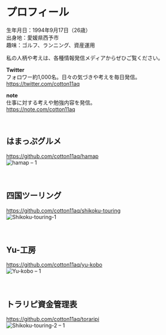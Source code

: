 # プロフィール

生年月日：1994年9月17日（26歳）  
出身地：愛媛県西予市  
趣味：ゴルフ、ランニング、資産運用

私の人柄や考えは、各種情報発信メディアからぜひご覧ください。  

<strong>Twitter</strong>  
フォロワー約1,000名。日々の気づきや考えを毎日発信。  
<https://twitter.com/cotton11aq>

<strong>note</strong>  
仕事に対する考えや勉強内容を発信。  
<https://note.com/cotton11aq>

<br />

<!--
## 私が果たすべきこと

私が日々の生活で大切にしていることは、変化を楽しみ、常に挑戦し続けることです。移り変わりの激しい時代の中で、これから予測される「変化」に対して柔軟に対応していく必要性があると社会で認識され始めました。その中で、積極的に新たなことに挑戦し自ら学び成長すること、そして学んだことをアウトプットし、世の中に貢献することが、私が果たすべき仕事だと考えています。
<br />
-->

<!--
### 変化を楽しみ、挑戦し続けるために磨いてきた３つの力

<strong>・発信する力</strong>  
仕事や日常生活で感じたことや体験したことをわかりやすく言語化し、発信する力があります。

<strong>・行動する力</strong>  
発信することや日々の生活で得た新たな課題や問題を見つけ出し、自発的かつ積極的に課題解決に向けて行動することができます。

<strong>・貢献する力</strong>  
直接的に市民と関わる組織の中で、相手の課題や疑問点に対してわかりやすく解決策を示しし、相手の喜びにつなげることができます。
<br />
<br />
-->

<!--
### スキル

相手の思いをくみ取り、それを実現させるのが得意です。  
私が制作において特に重視するのは、相手の疑問や悩みをきちんとくみ取り、その解決策を提案することです。また、実際に制作した後の問題点を分析し、改善を重ねます。

<strong>・課題解決能力</strong>  
問題として上がってきた事柄の状況を正確に把握した上で、その問題を解決するためにはどうしたらいいのか解決策を考えて実行し、問題を解決していきます。
公務員として直接市民と触れ合ってきたため、相手の思いをくみ取ることが得意であり、、必要なことを納得してもらうことができます。

<strong>・プログラミング</strong>  
１から独学で能力を磨いてきました。
ただ、このスキルは実際に働いている方には到底及ばない。
ヤフーで働く際に使うプログラミングスキルは、到底独学で身に付けるようなものではないと思っている。
基礎的な知識の執着に専念し、実際の業務に取り掛かる際に、知らない単語や用語で時間を取られないよう、そちらに専念した。
伸び代を感じてほしい。

<strong>・コミュニケーション（ソフト）</strong>  
公務員として仕事をする中で、「コミュニケーション能力」の中でも特に「傾聴力」を磨きました。お客さまの気持ちに寄り添える心はどこの会社であっても必須のスキルであり、会社以外でも良好な関係を築くことができます。
この能力は、どこの会社にいても使うことができる、最強のスキルだと思っている。社会人に限らず、プライベートでも発揮できるため、このスキルを身につけておくだけで一段上に行ける。
<br />
<br />
-->


## はまっぷグルメ 
<https://github.com/cotton11aq/hamap> 
</br>
![hamap – 1](https://user-images.githubusercontent.com/70832534/103168913-b718d500-487a-11eb-8187-d9b31709007a.jpg)  
<br />
<br />

## 四国ツーリング 
<https://github.com/cotton11aq/shikoku-touring>
</br>
![Shikoku-touring-1](https://user-images.githubusercontent.com/70832534/103168917-baac5c00-487a-11eb-920a-67ff8616548e.jpg)  
<br />
<br />

## Yu-工房 
<https://github.com/cotton11aq/yu-kobo>
</br>
![Yu-kobo – 1](https://user-images.githubusercontent.com/70832534/103168919-bc761f80-487a-11eb-9dd9-b38d9d14fb4b.jpg)  
<br />
<br />

## トラリピ資金管理表
<https://github.com/cotton11aq/toraripi>
</br>
![Shikoku-touring-2 – 1](https://user-images.githubusercontent.com/70832534/103168918-bc761f80-487a-11eb-8e4e-e36a6c4eaf85.jpg)  
<br />
<br />
